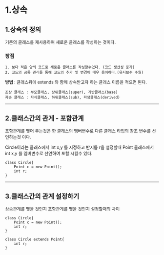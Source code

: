 1.상속
====
1.상속의 정의
----
기존의 클래스를 재사용하여 새로운 클래스를 작성하는 것이다.

### 장점
    1. 보다 적은 양의 코드로 새로운 클래스를 작성할수있다. (코드 생산성 증가)
    2. 코드의 공통 관리를 통해 코드의 추가 및 변경이 매우 용이하다.(유지보수 수월)
    
**방법** : 클래스뒤에 extends 와 함께 상속받고자 하는 클래스 이름을 적으면 된다.   
   
    조상 클래스 : 부모클래스, 상위클래스(super), 기반클래스(base)
    자손 클래스 : 자식클래스, 하위클래스(sub), 파생클래스(derived)

----
2.클래스간의 관게 - 포함관계
-----   
포함관계를 맺어 주는것은 한 클래스의 멤버변수로 다른 클래스 타입의 참조 변수를 선언하는것 이다.
   
   
Circle이라는 클래스에서 int x,y 를 지정하고 반지름 r을 설정할때
Point 클래스에서 int x,y 를 멤버변수로 선언하여 포함 시킬수 있다.
```
class Circle{
    Point c = new Point();
    int r;
}
```

---
3.클래스간의 관계 설정하기
---
상송관계를 맺을 것인지 포함관게를 맺을 것인지 설정할때의 차이
```
class Circle{
    Point c = new Point();
    int r;
}
```
```
class Circle extends Point{
    int r;
}
```

